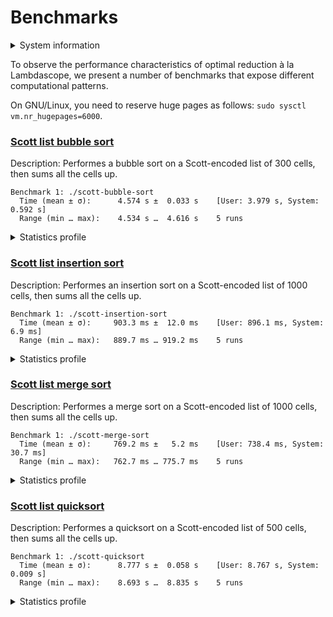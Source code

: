# Benchmarks

<details>
<summary>System information</summary>

```
                          ./+o+-       etiamz@etiamz
                  yyyyy- -yyyyyy+      OS: Ubuntu 24.04 noble
               ://+//////-yyyyyyo      Kernel: x86_64 Linux 6.8.0-60-generic
           .++ .:/++++++/-.+sss/`      Uptime: 16m
         .:++o:  /++++++++/:--:/-      Packages: 2799
        o:+o+:++.`..```.-/oo+++++/     Shell: bash 5.2.21
       .:+o:+o/.          `+sssoo+/    Resolution: 3840x2400
  .++/+:+oo+o:`             /sssooo.   DE: GNOME 46.7
 /+++//+:`oo+o               /::--:.   WM: Mutter
 \+/+o+++`o++o               ++////.   WM Theme: Adwaita
  .++.o+++oo+:`             /dddhhh.   GTK Theme: Yaru-red [GTK2/3]
       .+.o+oo:.          `oddhhhh+    Icon Theme: Yaru-red
        \+.++o+o``-````.:ohdhhhhh+     Font: Ubuntu Sans Bold 11 @wght=700
         `:o+++ `ohhhhhhhhyo++os:      Disk: 389G / 484G (85%)
           .o:`.syhhhhhhh/.oo++o`      CPU: AMD Ryzen 9 5900HX with Radeon Graphics @ 16x 4.68GHz
               /osyyyyyyo++ooo+++/     GPU: AMD/ATI Cezanne [Radeon Vega Series / Radeon Vega Mobile Series]
                   ````` +oo+++o\:     RAM: 5849MiB / 15388MiB
                          `oo++.
```

</details>

To observe the performance characteristics of optimal reduction à la Lambdascope, we present a number of benchmarks that expose different computational patterns.

On GNU/Linux, you need to reserve huge pages as follows: `sudo sysctl vm.nr_hugepages=6000`.

### [Scott list bubble sort](scott-bubble-sort.c)

Description: Performes a bubble sort on a Scott-encoded list of 300 cells, then sums all the cells up.

```
Benchmark 1: ./scott-bubble-sort
  Time (mean ± σ):      4.574 s ±  0.033 s    [User: 3.979 s, System: 0.592 s]
  Range (min … max):    4.534 s …  4.616 s    5 runs
```

<details>
<summary>Statistics profile</summary>

```
   Family reductions: 632709
        Commutations: 151742283
       Annihilations: 27897016
          Expansions: 135752
     Cell operations: 271498
  Barrier operations: 14221657
  Total interactions: 194900915
 Garbage collections: 1585325
  Delimiter mergings: 362394
Delimiter extrusions: 1528812
      Total rewrites: 198377446
    Bookkeeping work: 9.57%
     Max duplicators: 269102
      Max delimiters: 13633506
     Max total nodes: 148545611
```

</details>

### [Scott list insertion sort](scott-insertion-sort.c)

Description: Performes an insertion sort on a Scott-encoded list of 1000 cells, then sums all the cells up.

```
Benchmark 1: ./scott-insertion-sort
  Time (mean ± σ):     903.3 ms ±  12.0 ms    [User: 896.1 ms, System: 6.9 ms]
  Range (min … max):   889.7 ms … 919.2 ms    5 runs
```

<details>
<summary>Statistics profile</summary>

```
   Family reductions: 4015006
        Commutations: 13513509
       Annihilations: 1498500
          Expansions: 1003003
     Cell operations: 1500500
  Barrier operations: 4509498
  Total interactions: 26040016
 Garbage collections: 8019015
  Delimiter mergings: 4500500
Delimiter extrusions: 4998999
      Total rewrites: 43558530
    Bookkeeping work: 44.79%
     Max duplicators: 3003
      Max delimiters: 4009
     Max total nodes: 501958
```

</details>

### [Scott list merge sort](scott-merge-sort.c)

Description: Performes a merge sort on a Scott-encoded list of 1000 cells, then sums all the cells up.

```
Benchmark 1: ./scott-merge-sort
  Time (mean ± σ):     769.2 ms ±   5.2 ms    [User: 738.4 ms, System: 30.7 ms]
  Range (min … max):   762.7 ms … 775.7 ms    5 runs
```

<details>
<summary>Statistics profile</summary>

```
   Family reductions: 223404
        Commutations: 23740124
       Annihilations: 5501217
          Expansions: 40746
     Cell operations: 28931
  Barrier operations: 1510973
  Total interactions: 31045395
 Garbage collections: 468952
  Delimiter mergings: 180067
Delimiter extrusions: 9893731
      Total rewrites: 41588145
    Bookkeeping work: 71.13%
     Max duplicators: 18301
      Max delimiters: 1686648
     Max total nodes: 7562654
```

</details>

### [Scott list quicksort](scott-quicksort.c)

Description: Performes a quicksort on a Scott-encoded list of 500 cells, then sums all the cells up.

```
Benchmark 1: ./scott-quicksort
  Time (mean ± σ):      8.777 s ±  0.058 s    [User: 8.767 s, System: 0.009 s]
  Range (min … max):    8.693 s …  8.835 s    5 runs
```

<details>
<summary>Statistics profile</summary>

```
   Family reductions: 3008506
        Commutations: 345693276
       Annihilations: 86947260
          Expansions: 629252
     Cell operations: 749500
  Barrier operations: 3753004
  Total interactions: 440780798
 Garbage collections: 3792034
  Delimiter mergings: 2877244
Delimiter extrusions: 173031257
      Total rewrites: 620481333
    Bookkeeping work: 83.94%
     Max duplicators: 3006
      Max delimiters: 289503
     Max total nodes: 1054650
```

</details>
